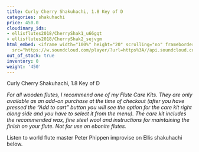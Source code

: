 ```yaml
---
title: Curly Cherry Shakuhachi, 1.8 Key of D
categories: shakuhachi
price: 450.0
cloudinary_ids:
- ellisflutes2018/CherryShak1_u66gqt
- ellisflutes2018/CherryShak2_sejvgm
html_embed: <iframe width="100%" height="20" scrolling="no" frameborder="no" allow="autoplay"
  src="https://w.soundcloud.com/player/?url=https%3A//api.soundcloud.com/tracks/192693525&color=%23ff5500&inverse=false&auto_play=false&show_user=true"></iframe>
out_of_stock: true
inventory: 0
weight: '450'
---
```


Curly Cherry Shakuhachi, 1.8 Key of D

*For all wooden flutes, I recommend one of my Flute Care Kits.  They are only available as an add-on purchase at the time of checkout (after you have pressed the “Add to cart” button you will see the option for the care kit right along side and you have to select it from the menu). The care kit includes the recommended wax, fine steel wool and instructions for maintaining the finish on your flute.  Not for use on ebonite flutes.*

Listen to world flute master Peter Phippen improvise on Ellis shakuhachi below.
